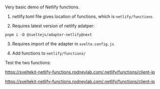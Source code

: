 Very basic demo of Netlify functions.

1. netlify.toml file gives location of functions, which is `netlify/functions`

2. Requires latest version of netlify adatper:

```shell
pnpm i -D @sveltejs/adapter-netlify@next    
```

3. Requires import of the adapter in `svelte.config.js`

4. Add functions to `netlify/functions/`


Test the two functions:

<a aria-label="Test client I P function" href="https://sveltekit-netlify-functions.rodneylab.com/.netlify/functions/client-ip" target="_blank" rel="nofollow noopener noreferrer">https://sveltekit-netlify-functions.rodneylab.com/.netlify/functions/client-ip</a>

<a aria-label="Test Good Morning function" href="https://sveltekit-netlify-functions.rodneylab.com/.netlify/functions/good-morning" target="_blank" rel="nofollow noopener noreferrer">https://sveltekit-netlify-functions.rodneylab.com/.netlify/functions/client-ip</a>